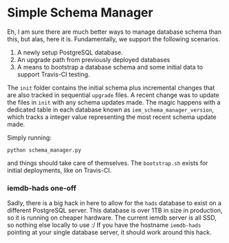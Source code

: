 # Simple Schema Manager

Eh, I am sure there are much better ways to manage database schema than this,
but alas, here it is.  Fundamentally, we support the following scenarios.

1. A newly setup PostgreSQL database.
2. An upgrade path from previously deployed databases
3. A means to bootstrap a database schema and some initial data to support
Travis-CI testing.

The `init` folder contains the initial schema plus incremental changes that
are also tracked in sequential `upgrade` files.  A recent change was to update
the files in `init` with any schema updates made.  The magic happens with a
dedicated table in each database known as `iem_schema_manager_version`,
which tracks a integer value representing the most recent schema update made.

Simply running:

    python schema_manager.py

and things should take care of themselves.  The `bootstrap.sh` exists for
initial deployments, like on Travis-CI.

### iemdb-hads one-off

Sadly, there is a big hack in here to allow for the `hads` database to exist
on a different PostgreSQL server. This database is over 1TB in size in
production, so it is running on cheaper hardware.  The current iemdb server
is all SSD, so nothing else locally to use :/  If you have the hostname
`iemdb-hads` pointing at your single database server, it should work around
this hack.

